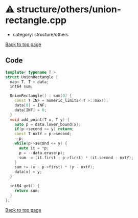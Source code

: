<!-- mathjax config similar to math.stackexchange -->
<script type="text/javascript" async
  src="https://cdnjs.cloudflare.com/ajax/libs/mathjax/2.7.5/MathJax.js?config=TeX-MML-AM_CHTML">
</script>
<script type="text/x-mathjax-config">
  MathJax.Hub.Config({
    TeX: { equationNumbers: { autoNumber: "AMS" }},
    tex2jax: {
      inlineMath: [ ['$','$'] ],
      processEscapes: true
    },
    "HTML-CSS": { matchFontHeight: false },
    displayAlign: "left",
    displayIndent: "2em"
  });
</script>

<script type="text/javascript" src="https://cdnjs.cloudflare.com/ajax/libs/jquery/3.4.1/jquery.min.js"></script>
<script src="https://cdn.jsdelivr.net/npm/jquery-balloon-js@1.1.2/jquery.balloon.min.js" integrity="sha256-ZEYs9VrgAeNuPvs15E39OsyOJaIkXEEt10fzxJ20+2I=" crossorigin="anonymous"></script>
<script type="text/javascript" src="../../../assets/js/copy-button.js"></script>
<link rel="stylesheet" href="../../../assets/css/copy-button.css" />


# :warning: structure/others/union-rectangle.cpp
* category: structure/others


[Back to top page](../../../index.html)



## Code
```cpp
template< typename T >
struct UnionRectangle {
  map< T, T > data;
  int64 sum;

  UnionRectangle() : sum(0) {
    const T INF = numeric_limits< T >::max();
    data[0] = INF;
    data[INF] = 0;
  }
  void add_point(T x, T y) {
    auto p = data.lower_bound(x);
    if(p->second >= y) return;
    const T nxtY = p->second;
    --p;
    while(p->second <= y) {
      auto it = *p;
      p = --data.erase(p);
      sum -= (it.first - p->first) * (it.second - nxtY);
    }
    sum += (x - p->first) * (y - nxtY);
    data[x] = y;
  }

  int64 get() {
    return sum;
  }
};

```

[Back to top page](../../../index.html)


